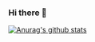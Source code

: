 ### Hi there 👋

[![Anurag's github stats](https://github-readme-stats.vercel.app/api?username=lmxing)](https://github.com/anuraghazra/github-readme-stats)

<!--
**lmxing/lmxing** is a ✨ _special_ ✨ repository because its `README.md` (this file) appears on your GitHub profile.



Here are some ideas to get you started:

- 🔭 I’m currently working on ...
- 🌱 I’m currently learning ...
- 👯 I’m looking to collaborate on ...
- 🤔 I’m looking for help with ...
- 💬 Ask me about ...
- 📫 How to reach me: ...
- 😄 Pronouns: ...
- ⚡ Fun fact: ...
-->
